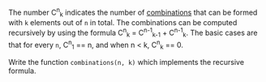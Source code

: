 The number C<sup>n</sup><sub>k</sub> indicates the number of [combinations](https://en.wikipedia.org/wiki/Combination) that can be formed with `k` elements out of `n` in total. The combinations can be computed recursively by using the formula C<sup>n</sup><sub>k</sub> = C<sup>n-1</sup><sub>k-1</sub> + C<sup>n-1</sup><sub>k</sub>. The basic cases are that for every `n`, C<sup>n</sup><sub>1</sub> == n, and when n \< k, C<sup>n</sup><sub>k</sub> == 0.

Write the function `combinations(n, k)` which implements the recursive formula.
